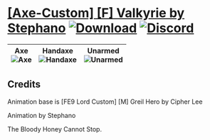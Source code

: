# [\[Axe-Custom\] \[F\] Valkyrie by Stephano](https://github.com/Klokinator/FE-Repo/tree/main/Battle%20Animations/Infantry%20-%20(Axe)%20Fighters%20and%20Warriors/%5BAxe-Custom%5D%20%5BF%5D%20Valkyrie%20by%20Stephano) [![Download](https://img.shields.io/badge/Download--red?style=social&logo=github)](https://minhaskamal.github.io/DownGit/#/home?url=https://github.com/Klokinator/FE-Repo/tree/main/Battle%20Animations/Infantry%20-%20(Axe)%20Fighters%20and%20Warriors/%5BAxe-Custom%5D%20%5BF%5D%20Valkyrie%20by%20Stephano) [![Discord](https://img.shields.io/badge/Discord--blue?style=social&logo=discord)](https://discord.gg/C7VNGnyTPA)

| <b>Axe</b><br/><img alt="Axe" src="https://raw.githubusercontent.com/Klokinator/FE-Repo/main/Battle%20Animations/Infantry%20-%20(Axe)%20Fighters%20and%20Warriors/%5BAxe-Custom%5D%20%5BF%5D%20Valkyrie%20by%20Stephano/3.%20Axe/Axe.gif"/> | <b>Handaxe</b><br/><img alt="Handaxe" src="https://raw.githubusercontent.com/Klokinator/FE-Repo/main/Battle%20Animations/Infantry%20-%20(Axe)%20Fighters%20and%20Warriors/%5BAxe-Custom%5D%20%5BF%5D%20Valkyrie%20by%20Stephano/4.%20Handaxe/Handaxe.gif"/> | <b>Unarmed</b><br/><img alt="Unarmed" src="https://raw.githubusercontent.com/Klokinator/FE-Repo/main/Battle%20Animations/Infantry%20-%20(Axe)%20Fighters%20and%20Warriors/%5BAxe-Custom%5D%20%5BF%5D%20Valkyrie%20by%20Stephano/8.%20Unarmed/Unarmed.gif"/> |
| :---: | :---: | :---: |

## Credits

Animation base is [FE9 Lord Custom] [M] Greil Hero by Cipher Lee

Animation by Stephano

The Bloody Honey Cannot Stop.

